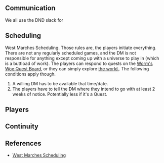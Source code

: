 ## Communication
We all use the DND slack for 

## Scheduling
West Marches Scheduling.  Those rules are, the players initiate everything.  There are not any regularly scheduled games, and the DM is not responsible for anything except coming up with a universe to play in (which is a buttload of work).  The players can respond to quests on the [Worm's Woe Quest Board](../quest-board), or they can simply explore [the world.](../places/the-world).  The following conditions apply though.

1. A willing DM has to be available that time/date.
2. The players have to tell the DM where they intend to go with at least 2 weeks of notice.  Potentially less if it's a Quest.

## Players

## Continuity

## References
* [West Marches Scheduling](https://knightssemantic.wordpress.com/2016/06/01/the-west-marches-a-style-of-dd-campaign-for-large-groups/)